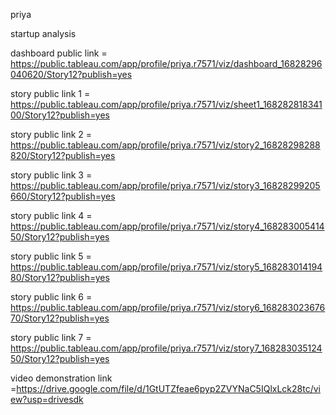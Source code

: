 priya

startup analysis

dashboard public link = https://public.tableau.com/app/profile/priya.r7571/viz/dashboard_16828296040620/Story12?publish=yes

story public link 1 = https://public.tableau.com/app/profile/priya.r7571/viz/sheet1_16828281834100/Story12?publish=yes

story public link 2 = https://public.tableau.com/app/profile/priya.r7571/viz/story2_16828298288820/Story12?publish=yes

story public link 3 = https://public.tableau.com/app/profile/priya.r7571/viz/story3_16828299205660/Story12?publish=yes

story public link 4 = https://public.tableau.com/app/profile/priya.r7571/viz/story4_16828300541450/Story12?publish=yes

story public link 5 = https://public.tableau.com/app/profile/priya.r7571/viz/story5_16828301419480/Story12?publish=yes

story public link 6 = https://public.tableau.com/app/profile/priya.r7571/viz/story6_16828302367670/Story12?publish=yes

story public link 7 = https://public.tableau.com/app/profile/priya.r7571/viz/story7_16828303512450/Story12?publish=yes

video demonstration link =https://drive.google.com/file/d/1GtUTZfeae6pyp2ZVYNaC5IQlxLck28tc/view?usp=drivesdk
